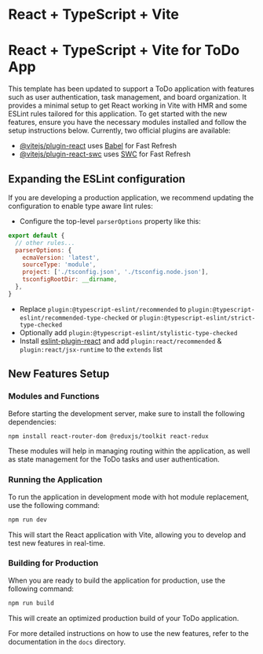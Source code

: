 # React + TypeScript + Vite

# React + TypeScript + Vite for ToDo App
This template has been updated to support a ToDo application with features such as user authentication, task management, and board organization. It provides a minimal setup to get React working in Vite with HMR and some ESLint rules tailored for this application.
To get started with the new features, ensure you have the necessary modules installed and follow the setup instructions below.
Currently, two official plugins are available:

- [@vitejs/plugin-react](https://github.com/vitejs/vite-plugin-react/blob/main/packages/plugin-react/README.md) uses [Babel](https://babeljs.io/) for Fast Refresh
- [@vitejs/plugin-react-swc](https://github.com/vitejs/vite-plugin-react-swc) uses [SWC](https://swc.rs/) for Fast Refresh

## Expanding the ESLint configuration

If you are developing a production application, we recommend updating the configuration to enable type aware lint rules:

- Configure the top-level `parserOptions` property like this:

```js
export default {
  // other rules...
  parserOptions: {
    ecmaVersion: 'latest',
    sourceType: 'module',
    project: ['./tsconfig.json', './tsconfig.node.json'],
    tsconfigRootDir: __dirname,
  },
}
```

- Replace `plugin:@typescript-eslint/recommended` to `plugin:@typescript-eslint/recommended-type-checked` or `plugin:@typescript-eslint/strict-type-checked`
- Optionally add `plugin:@typescript-eslint/stylistic-type-checked`
- Install [eslint-plugin-react](https://github.com/jsx-eslint/eslint-plugin-react) and add `plugin:react/recommended` & `plugin:react/jsx-runtime` to the `extends` list

## New Features Setup

### Modules and Functions

Before starting the development server, make sure to install the following dependencies:

```sh
npm install react-router-dom @reduxjs/toolkit react-redux
```

These modules will help in managing routing within the application, as well as state management for the ToDo tasks and user authentication.

### Running the Application

To run the application in development mode with hot module replacement, use the following command:

```sh
npm run dev
```

This will start the React application with Vite, allowing you to develop and test new features in real-time.

### Building for Production

When you are ready to build the application for production, use the following command:

```sh
npm run build
```

This will create an optimized production build of your ToDo application.

For more detailed instructions on how to use the new features, refer to the documentation in the `docs` directory.
